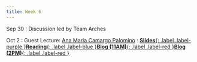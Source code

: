 ```yaml
---
title: Week 6
---
```


Sep 30
: Discussion led by Team Arches

Oct 2
: Guest Lecture: [Ana Maria Camargo Palomino](https://www.linkedin.com/in/ana-mar%C3%ADa-camargo-palomino-4b265226)
: [**Slides**{: .label .label-purple }](#)[**Reading**{: .label .label-blue }](#)[**Blog (11AM)**{: .label .label-red }](https://canvas.vt.edu/courses/214894/assignments/2484438)[**Blog (2PM)**{: .label .label-red }](https://canvas.vt.edu/courses/214890/assignments/2484424)